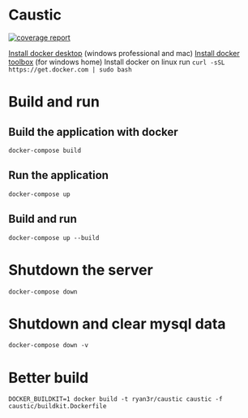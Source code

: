 # Caustic
[![coverage report](https://git.linux.iastate.edu/319spring19projectrepositories/ko/group-33/badges/master/coverage.svg)](https://git.linux.iastate.edu/319spring19projectrepositories/ko/group-33/commits/master)

[Install docker desktop](https://www.docker.com/products/docker-desktop) (windows professional and mac)
[Install docker toolbox](https://docs.docker.com/toolbox/toolbox_install_windows/) (for windows home)
Install docker on linux run `curl -sSL https://get.docker.com | sudo bash`

# Build and run

## Build the application with docker
```
docker-compose build
```

## Run the application
```
docker-compose up
```

## Build and run
```
docker-compose up --build
```

# Shutdown the server
```
docker-compose down
```

# Shutdown and clear mysql data
```
docker-compose down -v
```

# Better build
```
DOCKER_BUILDKIT=1 docker build -t ryan3r/caustic caustic -f caustic/buildkit.Dockerfile
```